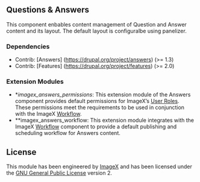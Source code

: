 ## Questions & Answers

This component enbables content management of Question and Answer content and its layout.  The default layout is configuralbe using panelizer.

### Dependencies

* Contrib: [Answers] (https://drupal.org/project/answers) (>= 1.3) 
* Contrib: [Features] (https://drupal.org/project/features)  (>= 2.0)

### Extension Modules

* **imagex_answers_permissions*: This extension module of the Answers component provides default permissions for ImageX’s [User Roles](http://github.com/imagex/imagex_user_roles). These permissions meet the  requirements to be used in conjunction with the ImageX [Workflow](http://github.com/imagex/imagex_workflow).
* **imagex_answers_workflow: This extension module integrates with the ImageX [Workflow](http://github.com/imagex/imagex_workflow) component to provide a default publishing and scheduling workflow for Answers content.

## License

This module has been engineered by [ImageX](http://www.imagexmedia.com) and has been licensed under the [GNU General Public License](http://www.gnu.org/licenses/gpl-2.0.html) version 2.
